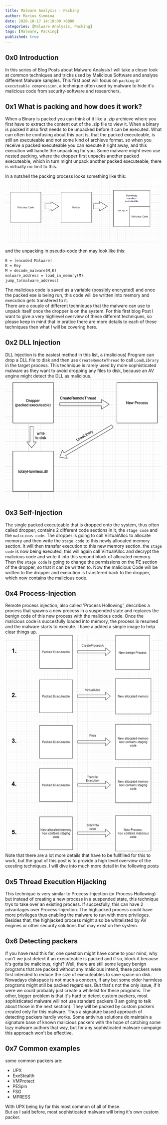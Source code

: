 ```yaml
---
title: Malware Analysis - Packing
author: Marius Kimmina
date: 2020-10-17 14:10:00 +0800
categories: [Malware Analysis, Packing]
tags: [Malware, Packing]
published: true
---
```


## 0x0 Introduction
In this series of Blog Posts about Malware Analysis I will take a closer look at common techniques and tricks used by Malicious Software and analyse different Malware samples. 
This first post will focus on `packing` or `executeable compression`, a technique often used by malware to hide it's malicious code from security-software and researchers.


## 0x1 What is packing and how does it work?
When a Binary is packed you can think of it like a .zip archieve where you first have to extract the content out of the .zip file to view it. When a binary is packed it also first needs to be unpacked
before it can be executed. What can often be confusing about this part is, that the packed executeable, is still an executeable and not some kind of archieve format. so when you receive a packed executeable
you can execute it right away, and this execution will handle the unpacking for you. Some malware might even use nested packing, where the dropper first unpacks another packed 
executeable, which in turn might unpack another packed executeable, there is virtually no limit to this.  

In a nutshell the packing process looks something like this:
![image](/assets/images/malware/packing/packing-in-a-nutshell.png "packing")

and the unpacking in pseudo-code then may look like this:

```
E = [encoded Malware]
K = Key
M = decode_malware(M,K)
malware_address = load_in_memory(M)
jump_to(malware_address)
```

The malicious code is saved as a variable (possibly encrypted) and once the packed exe is being run, this code will be written into memory and execution gets transfered to it.  
There are a couple of different techniques that the malware can use to unpack itself once the dropper is on the system. For this first blog Post I want to give a very
highlevel overview of these different techniques, so please keep in mind that in pratice there are more details to each of these techniques then what I will be covering here.

## 0x2 DLL Injection
DLL Injection is the easiest method in this list, a (malicious) Program can drop a DLL file to disk and then use `CreateRemoteThread` to call `LoadLibrary` in the target process.
This technique is rarely used by more sophisticated malware as they want to avoid dropping any files to disk, because an AV engine might detect the DLL as malicious.
![image](/assets/images/malware/packing/DLL-injection.png "DLL injection")

## 0x3 Self-Injection
The single packed executeable that is dropped onto the system, thus often called dropper, contains 2 different code sections in it, the `stage code` and the `malicious code`.
The dropper is going to call VirtualAlloc to allocate memory and then write the `stage code` to this newly allocated memory section. It will then transfer execution to this new memory section.
the `stage code` is now being executed, this will again call VirtualAlloc and decrypt the malicious code and write it into this second block of allocated memory. Then the `stage code` is going to 
change the permissions on the PE section of the dropper, so that it can be written to. Now the malicious Code will be written to the dropper and execution is transfered back to the dropper, which now contains the malicious code.

## 0x4 Process-Injection
Remote process injection, also called 'Process Hollowing', describes a process that spawns a new process in a suspended state and replaces the benign code of this new process with the malicious code.
Once the malicious code is succesfully loaded into memory, the process is resumed and the malware starts to execute. I have a added a simple image to help clear things up.
![image](/assets/images/malware/packing/remote-injection.png "remote-injection")
Note that there are a lot more details that have to be fullfilled for this to work, but the goal of this post is to provide a high level overview of the exesting techniques.
I will dive into much more detail in the following posts



## 0x5 Thread Execution Hijacking
This technique is very similar to Process-Injection (or Process Hollowing) but instead of creating a new process in a suspended state, this technique trys to take over an existing process.
If succesfully, this can have 2 advantages over Process-Injection. The highjacked process could have more privileges thus enabling the malware to run with more privileges.
Besides that, the highjacked process might also be whitelisted by AV engines or other security solutions that may exist on the system.



## 0x6 Detecting packers
If you have read this far, one question might have come to your mind, why can't we just detect if an executeable is packed and if so, block it because it's gotta be malicious, right?
Well, there are still some legacy benign programs that are packed without any malicious intend, these packers were first intended to reduce the size of executeables to save space on disk.
Nowadays diskspace is not much a concern, if any but some older harmless programs might still be packed regardless. But that's not the only issue, if it were we could probably just create a whitelist for these programs.
The other, bigger problem is that it's hard to detect custom packers, most sophisticated malware will not use standard packers (I am going to talk about those in the next section). They will be packed by custom packers created only for this malware.
Thus a signature based approach of detecting packers hardly works. Some antivirus solutions do maintain a signature base of known malicious packers with the hope of catching some lazy malware authors that way, 
but for any sophisticated malware campaign this approach won't be effective.


## 0x7 Common examples
some common packers are:
* UPX
* ExeStealth
* VMProtect
* PESpin
* FSG
* MPRESS

With UPX being by far this most common of all of these.  
But as I said before, most sophisticated malware will bring it's own custom packer.
